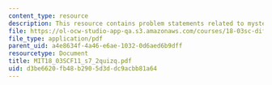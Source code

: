 ```yaml
---
content_type: resource
description: This resource contains problem statements related to mystery of sinusoid.
file: https://ol-ocw-studio-app-qa.s3.amazonaws.com/courses/18-03sc-differential-equations-fall-2011/d3be6620fb48b2905d3ddc9acbb81a64_MIT18_03SCF11_s7_2quizq.pdf
file_type: application/pdf
parent_uid: a4e8634f-4a46-e6ae-1032-0d6aed6b9dff
resourcetype: Document
title: MIT18_03SCF11_s7_2quizq.pdf
uid: d3be6620-fb48-b290-5d3d-dc9acbb81a64
---
```

